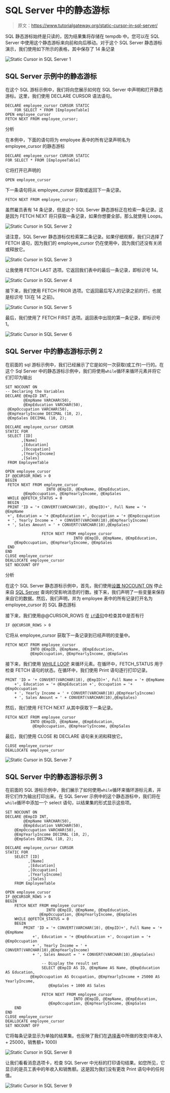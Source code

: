 # SQL Server 中的静态游标

> 原文：<https://www.tutorialgateway.org/static-cursor-in-sql-server/>

SQL 静态游标始终是只读的，因为结果集将存储在 tempdb 中。您可以在 SQL Server 中使用这个静态游标来向前和向后移动。对于这个 SQL Server 静态游标演示，我们使用如下所示的表格，其中保存了 14 条记录

![Static Cursor in SQL Server 1](img/b8689e2ec37a509442a554ae638f7dd7.png)

## SQL Server 示例中的静态游标

在这个 SQL 游标示例中，我们将向您展示如何在 SQL Server 中声明和打开静态游标。这里，我们使用 DECLARE CURSOR 语法语句。

```
DECLARE employee_cursor CURSOR STATIC  
    FOR SELECT * FROM [EmployeeTable]
OPEN employee_cursor  
FETCH NEXT FROM employee_cursor;
```

分析

在本例中，下面的语句将为 employee 表中的所有记录声明名为 employee_cursor 的静态游标

```
DECLARE employee_cursor CURSOR STATIC
FOR SELECT * FROM [EmployeeTable]
```

它将打开已声明的

```
OPEN employee_cursor
```

下一条语句将从 employee_cursor 获取或返回下一条记录。

```
FETCH NEXT FROM employee_cursor;
```

虽然雇员表有 14 条记录，但是这个 SQL Server 静态游标正在检索一条记录。这是因为 FETCH NEXT 将只获取一条记录，如果你想要全部，那么就使用 Loops。

![Static Cursor in SQL Server 2](img/3d29ffd7cd4922cbf999393d61c1f9ed.png)

请注意，SQL Server 静态游标仅检索第二条记录。如果仔细观察，我们只选择了 FETCH 语句，因为我们的 employee_cursor 仍在使用中，因为我们还没有关闭或释放它。

![Static Cursor in SQL Server 3](img/c1c78ad0a470230191f28422e9c5e40e.png)

让我使用 FETCH LAST 选项。它返回我们表中的最后一条记录，即标识号 14。

![Static Cursor in SQL Server 4](img/5d1ec6385de55cf6a78c9709558e79cc.png)

接下来，我们使用 FETCH PRIOR 选项。它返回最后写入的记录之前的行，也就是标识号 13(在 14 之前)。

![Static Cursor in SQL Server 5](img/e38a118d68813068a96f5110f5b88c9d.png)

最后，我们使用了 FETCH FIRST 选项。返回表中出现的第一条记录，即标识号 1。

![Static Cursor in SQL Server 6](img/0fe1f5e7ef70f46cc0472e6e57a42dc5.png)

## SQL Server 中的静态游标示例 2

在前面的 sql 游标示例中，我们已经展示了它是如何一次获取(或工作)一行的。在这个 Sql Server 中的静态游标示例中，我们将使用`while`循环来循环元素并将它们打印为输出

```
SET NOCOUNT ON
-- Declaring the Variables 
DECLARE @EmpID INT,
        @EmpName VARCHAR(50),
        @EmpEducation VARCHAR(50),
 @EmpOccupation VARCHAR(50),
 @EmpYearlyIncome DECIMAL (10, 2), 
 @EmpSales DECIMAL (10, 2);

DECLARE employee_cursor CURSOR 
STATIC FOR 
 SELECT [ID]
       ,[Name]
       ,[Education]
       ,[Occupation]
       ,[YearlyIncome]
       ,[Sales]
 FROM EmployeeTable

OPEN employee_cursor
IF @@CURSOR_ROWS > 0
BEGIN 
 FETCH NEXT FROM employee_cursor 
                  INTO @EmpID, @EmpName, @EmpEducation,
        @EmpOccupation, @EmpYearlyIncome, @EmpSales
 WHILE @@FETCH_STATUS = 0
 BEGIN
 PRINT 'ID = '+ CONVERT(VARCHAR(10), @EmpID)+', Full Name = '+ @EmpName
 +', Education = '+ @EmpEducation +', Occupation = '+ @EmpOccupation 
 + ', Yearly Income = ' + CONVERT(VARCHAR(10),@EmpYearlyIncome)
 + ', Sales Amount = ' + CONVERT(VARCHAR(10),@EmpSales)

                FETCH NEXT FROM employee_cursor 
                              INTO @EmpID, @EmpName, @EmpEducation,
    @EmpOccupation, @EmpYearlyIncome, @EmpSales
 END
END
CLOSE employee_cursor
DEALLOCATE employee_cursor
SET NOCOUNT OFF 
```

分析

在这个 SQL Server 静态游标示例中，首先，我们使用[设置 NOCOUNT ON](https://www.tutorialgateway.org/sql-set-nocount-on/) 停止来自 [SQL Server](https://www.tutorialgateway.org/sql/) 查询的受影响消息的行数。接下来，我们声明了一些变量来保存来自它的数据。然后，我们声明，并为 employee 表中的所有记录打开名为 employee_cursor 的 SQL 静态游标

接下来，我们使用@@CURSOR_ROWS 在 [`if`语句](https://www.tutorialgateway.org/sql-if-else/)中检查其中是否有行

```
IF @@CURSOR_ROWS > 0
```

它将从 employee_cursor 获取下一条记录到已经声明的变量中。

```
FETCH NEXT FROM employee_cursor 
           INTO @EmpID, @EmpName, @EmpEducation,
	       @EmpOccupation, @EmpYearlyIncome, @EmpSales
```

接下来，我们使用 [WHILE LOOP](https://www.tutorialgateway.org/sql-while-loop/) 来循环元素。在循环中，FETCH_STATUS 用于检查 FETCH 语句的状态。在循环中，我们使用 Print 语句逐行打印记录。

```
PRINT 'ID = '+ CONVERT(VARCHAR(10), @EmpID)+', Full Name = '+ @EmpName
	+', Education = '+ @EmpEducation +', Occupation = '+ @EmpOccupation 
	+ ', Yearly Income = ' + CONVERT(VARCHAR(10),@EmpYearlyIncome)
	+ ', Sales Amount = ' + CONVERT(VARCHAR(10),@EmpSales)
```

然后，我们使用 FETCH NEXT 从其中获取下一条记录。

```
FETCH NEXT FROM employee_cursor 
           INTO @EmpID, @EmpName, @EmpEducation,
	        @EmpOccupation, @EmpYearlyIncome, @EmpSales
```

最后，我们使用 CLOSE 和 DECLARE 语句来关闭和释放它。

```
CLOSE employee_cursor
DEALLOCATE employee_cursor
```

![Static Cursor in SQL Server 7](img/88777f4b64f91c0917d9c8680095dba7.png)

## SQL Server 中的静态游标示例 3

在前面的 SQL 游标示例中，我们展示了如何使用`while`循环来循环游标元素，并将它们作为输出打印出来。在 SQL Server 示例中的这个静态游标中，我们将在`while`循环中添加一个 select 语句，以结果集的形式显示这些项。

```
SET NOCOUNT ON
DECLARE @EmpID INT,
        @EmpName VARCHAR(50),
        @EmpEducation VARCHAR(50),
	@EmpOccupation VARCHAR(50),
	@EmpYearlyIncome DECIMAL (10, 2), 
	@EmpSales DECIMAL (10, 2);

DECLARE employee_cursor CURSOR 
STATIC FOR 
	SELECT [ID]
	      ,[Name]
	      ,[Education]
	      ,[Occupation]
	      ,[YearlyIncome]
	      ,[Sales]
	FROM EmployeeTable

OPEN employee_cursor
IF @@CURSOR_ROWS > 0
BEGIN 
	FETCH NEXT FROM employee_cursor 
                  INTO @EmpID, @EmpName, @EmpEducation,
		       @EmpOccupation, @EmpYearlyIncome, @EmpSales
	WHILE @@FETCH_STATUS = 0
	BEGIN
		PRINT 'ID = '+ CONVERT(VARCHAR(10), @EmpID)+', Full Name = '+ @EmpName
			+', Education = '+ @EmpEducation +', Occupation = '+ @EmpOccupation 
			+ ', Yearly Income = ' + CONVERT(VARCHAR(10),@EmpYearlyIncome)
			+ ', Sales Amount = ' + CONVERT(VARCHAR(10),@EmpSales)

                -- Display the result set
                SELECT @EmpID AS ID, @EmpName AS Name, @EmpEducation AS Education,
		   @EmpOccupation AS Occupation, @EmpYearlyIncome + 25000 AS YearlyIncome, 
                   @EmpSales + 1000 AS Sales

                FETCH NEXT FROM employee_cursor 
                              INTO @EmpID, @EmpName, @EmpEducation,
				   @EmpOccupation, @EmpYearlyIncome, @EmpSales
	END
END
CLOSE employee_cursor
DEALLOCATE employee_cursor
SET NOCOUNT OFF 
```

它将每条记录显示为单独的结果集。也反映了我们在[选择表](https://www.tutorialgateway.org/sql-select-statement/)中所做的改变(年收入+ 25000，销售额+ 1000)

![Static Cursor in SQL Server 8](img/36e1b22ca4a984a19b1473cfdb392a80.png)

让我们看看消息选项卡，检查 SQL Server 中光标的打印语句结果。如您所见，它显示的是员工表中的年收入和销售额。这是因为我们没有更改 Print 语句中的任何值。

![Static Cursor in SQL Server 9](img/8bed50c188912c6013436f82c64864c5.png)